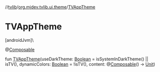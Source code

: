 //[tvlib](../../index.md)/[org.mjdev.tvlib.ui.theme](index.md)/[TVAppTheme](-t-v-app-theme.md)

# TVAppTheme

[androidJvm]\

@[Composable](https://developer.android.com/reference/kotlin/androidx/compose/runtime/Composable.html)

fun [TVAppTheme](-t-v-app-theme.md)(useDarkTheme: [Boolean](https://kotlinlang.org/api/latest/jvm/stdlib/kotlin/-boolean/index.html) = isSystemInDarkTheme() || isTV(), dynamicColors: [Boolean](https://kotlinlang.org/api/latest/jvm/stdlib/kotlin/-boolean/index.html) = !isTV(), content: @[Composable](https://developer.android.com/reference/kotlin/androidx/compose/runtime/Composable.html)() -&gt; [Unit](https://kotlinlang.org/api/latest/jvm/stdlib/kotlin/-unit/index.html))
